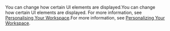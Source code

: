 <span data-ttu-id="66c05-101">You can change how certain UI elements are displayed.</span><span class="sxs-lookup"><span data-stu-id="66c05-101">You can change how certain UI elements are displayed.</span></span> <span data-ttu-id="66c05-102">For more information, see [Personalising Your Workspace](../ui-personalization-user.md).</span><span class="sxs-lookup"><span data-stu-id="66c05-102">For more information, see [Personalizing Your Workspace](../ui-personalization-user.md).</span></span>
